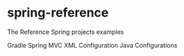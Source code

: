 # spring-reference
The Reference Spring projects examples

Gradle
Spring MVC
XML Configuration
Java Configurations
